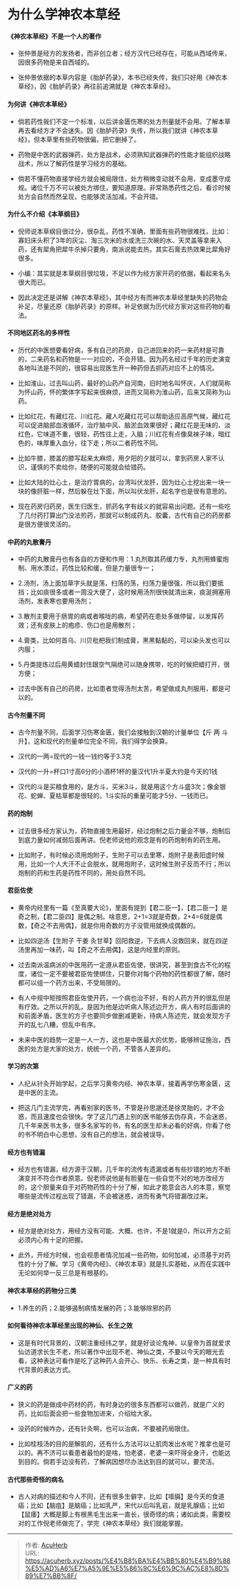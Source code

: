 # 为什么学神农本草经


#### 《神农本草经》不是一个人的著作

- 张仲景是经方的发扬者，而非创立者；经方汉代已经存在，可能从西域传来，因很多药物是来自西域的。

- 张仲景依据的本草内容是《胎胪药录》，本书已经失传，我们只好用《神农本草经》，因《胎胪药录》再往前追溯就是《神农本草经》。

#### 为何讲《神农本草经》

- 倘若药性我们不定一个标准，以后讲金匮伤寒的处方剂量就不会用。了解本草再去看经方才不会迷失。因《胎胪药录》失传，所以我们就讲《神农本草经》，但本草里有些药物很偏，把它删掉了。

- 药物是中医的武器弹药，处方是战术，必须熟知武器弹药的性能才能组织战略战术，所以了解药性是学习经方的基础。

- 倘若不懂药物直接学经方就会被局限住，处方稍微变动就不会用，变成墨守成规。诸位千万不可以被处方绑住，要知道原理。非常熟悉药性之后，看诊时候处方会自然而然呈现，也能够灵活加减，不会开错。

#### 为什么不介绍《本草纲目》

- 倪师说本草纲目很过分，很杂乱，药性不准确，里面有些药物很难找，比如：寡妇床头积了3年的灰尘、淘三次米的水或洗三次碗的水、天灵盖等拿来入药，还有犀角把犀牛杀掉只要角，南派说能去热，其实石膏去热效果比犀角好很多。

- 小编：其实就是本草纲目很垃圾，不足以作为经方家开药的依据，看起来名头很大而已。

- 因此决定还是讲解《神农本草经》，其中经方有而神农本草经里缺失的药物会补足，尽量还原《胎胪药录》的原样。补足依据为历代经方家对这些药物的看法。

#### 不同地区药名的多样性

- 历代的中医想要看好病，多有自己的药房，自己进回来的药一来药材是可靠的，二来药名和药物是一一对应的，不会开错。因为药名经过千年的历史演变各地叫法是不同的，很容易出现医生开一种药但去抓药对应不上的情况。

- 比如淮山，过去叫山药，最好的山药产自河南，旧时地名叫怀庆，人们就简称为怀山药，怀的繁体字写起来很麻烦，进而又简称为淮山药，后来又简称为山药。

- 比如红花，有藏红花、川红花。藏人吃藏红花可以帮助适应高原气候，藏红花可以促进脑部血液循环，治疗脑中风、脑淤血效果很好；藏红花是无味的、淡红色，它味道不重，很轻，药性往上走，入脑；川红花有点像臭袜子味，暗红色的，味厚重入血分，往下走；所以二者药性不同。

- 比如牛膝，膝盖的膝写起来太麻烦，用夕阳的夕就可以，拿到药房人家不认识，谨慎的不卖给你，随便的可能就会给错药。

- 比如大陆的灶心土，是治疗胃病的，台湾叫伏龙肝，因为灶心土挖出来一块一块的像肝脏一样，然后躲在灶下面，所以叫伏龙肝，起名字也是很有意思的。

- 现在药房归药房，医生归医生，抓药名字有歧义的就容易出问题。还有一些吃了几付药打算出门没法煎药，那就可以制成药丸、胶囊，古代有自己的药房都是很方便很灵活的。

#### 中药的丸散膏丹

- 中药的丸散膏丹也有各自的方便和作用：‍‍1.丸剂取其药缓力专，丸剂用蜂蜜炮制、用水漂过，药性比较和缓，但是力量很专一；‍‍‍‍‍

- 2.汤剂，汤上面加草字头就是荡，扫荡的荡，扫荡力量很强，所以我们要抵挡；比如痰很多或者一周没大便了，这时候用汤剂很快就清出来，痰涎拥塞用汤剂，发表寒也要用汤剂；‍‍‍

- 3.散剂主要用于肠胃的病或者喉咙的病，希望药在患处多做停留，以发挥药效；还有皮肤上的疱疹、伤口也是用散剂；‍‍

- 4.膏类，比如何首乌、川贝枇杷我们制成膏，黑黑黏黏的，可以染头发也可以内服；‍‍

- 5.丹类提炼过后用黄蜡封住跟空气隔绝可以随身携带，吃的时候把蜡打开，很方便；‍‍

- 过去中医有自己的药房，比如患者觉得汤剂太苦，希望做成丸剂服用，都是可以的。

#### 古今剂量不同

- 古今剂量不同，后面学习伤寒金匮，我们会接触到汉朝的计量单位【斤 两 斗 升】，这和现代的剂量单位完全不同，我们得学会换算。

- 汉代的一两=现代的一钱‍‍‍‍‍一钱约等于3.3克‍‍‍‍
- 汉代的一升=杯口1寸高6分的小酒杯1杯的量汉代1升半夏大约是今天的1钱

- 汉代的斗是买粮食用的，是方斗，买米3斗，就是用这个方斗盛3次；像金银花、蛇蝉、夏枯草都是很轻的，1斗实际的重量可能才5分、一钱而已。

#### 药的炮制

- 过去很多经方家认为，药物直接生用最好，经过炮制之后力量会不够，炮制后到底力量如何减弱后面再讲。倪老师说他的观念是有的药炮制有的药生用。

- 比如附子，有时候必须用炮附子，生附子可以去里寒，炮附子是表阳虚时候用，比如一个人大汗不止会脱水，就用炮附子，这时候生附子反而不行；所以炮制的药和生药是药性不同的，用处自然不同。

#### 君臣佐使

- 黄帝内经里有一篇《至真要大论》，里面有提到【君二臣一】，【君二臣一】是奇之制，【君二臣四】是偶之制。啥意思，2+1=3就是奇数，2+4=6就是偶数，【奇之不去用偶】，就是你用奇数的方子没管用就换成偶数的。

- 比如四逆汤【生附子 干姜 灸甘草】回阳救逆，下去病人没救回来，就在四逆汤里再加一味药，叫【奇之不去用偶】，这是内经里的原则。

- 过去南派温病派的中医用药一定遵从君臣佐使，很讲究，甚至到食古不化的程度，诸位一定不要被君臣佐使绑住，只要你对每个药物的药性都很了解，随时都可以组一个药方出来，不受局限的。

- 有人中规中矩按照君臣佐使开药，一个病也治不好，有的人药方开的很乱但是有疗效。之所以开的乱，是因为他是边听病人陈述边开方，病人有时后面讲的和前面矛盾，医生的方子也要同步做删减更新，待病人陈述完，就会发现方子开的乱七八糟，但乱中有序。

- 未来中医的趋势一定是一人一方，这也是中医最大的优势，能够辨证施治，西医的处方是大家的处方，统统一个药，不管各人差异的。

#### 学习的次第

- 人纪从针灸开始学起，之后学习黄帝内经、神农本草，接着再学伤寒金匮，这是中医的主流。

- 把这几门主流学完，再看别家的医书，不管是孙思邈还是徐灵胎的，才不会惑，而且速度也会很快。学了这几门遇上别的医书能够去伪存真，不会迷惑，几千年来医书太多，很多名家写的书，有名的医生却未必看的好病，你看了他的书不明白中心思想，没有自己的想法，就会被误导。

#### 经方也有错漏

- 经方也有错漏，经方源于汉朝，几千年的流传有遗漏或者有些抄错的地方不断演变并不符合作者原意。倪老师说他是有胆量在一些自觉不对的地方改经方的，这个胆量来自于对药物药性的十分了解，如此才能意会古人的本意，察觉哪些是流传过程出现了错漏，不会被迷惑，进而有勇气将错漏改过来。

#### 经方是绝对处方

- 经方是绝对处方，用经方没有可能、大概、也许，不是1就是0，所以开方之前必须内心有十足的把握。

- 此外，开经方时候，也会视患者情况加减一些药物，如何加减，必须基于对药性的十分了解。学习《黄帝内经》、《神农本草》就是扎实基础，从而在实践中无论如何举一反三总是有根基的。

#### 神农本草经的药物分三类

- 1.养生的药；2.能够遏制病情发展的药；‍‍3.能够除邪的药

#### 如何看待神农本草经里出现的神仙、长生之效

- 这是有时代背景的，汉朝注重经纬之学，就是好谈论鬼神，以皇帝为首就爱求仙访道求长生不老，所以著作中出现不老、神仙之类，不要以今天的眼光去看，这种表达可看作是吃了这种药人会开心、快乐、长寿之类，是一种具有时代背景的表达方式。

#### 广义的药

- 狭义的药是做成中药材的药，有时身边的很多东西都可以做药，就是广义的药，比如后面会把一些食物加进来，介绍给大家。

- 没药的时候咋办，还有针灸啊，也可以治病，不要被药局限住。

- 比如桂枝汤的目的是解肌的，还有什么方法可以让肌肉发出水呢？推拿也是可以的。再不济可以看患者最怕的是啥，怕老婆，老婆一来吓得全身汗，也能达到目的。倘若手边没有药，了解病因想尽办法达到目的就可以，要灵活。

#### 古代那些奇怪的病名

- 古人对病的描述和今人不同，还有很多生僻字，比如【噎膈】是今天的食道癌；比如【脑疽】是脑癌；比如乳严，宋代以后叫乳岩，就是乳腺癌；比如【鼠痿】大概是脚上有根黑毛生出来一直长，很奇怪的病；诸如此类，需要校对的工作倪老师做完了，学完《神农本草经》我们就能掌握。

---

> 作者: [AcuHerb](https://acuherb.xyz)  
> URL: https://acuherb.xyz/posts/%E4%B8%BA%E4%BB%80%E4%B9%88%E5%AD%A6%E7%A5%9E%E5%86%9C%E6%9C%AC%E8%8D%89%E7%BB%8F/  

